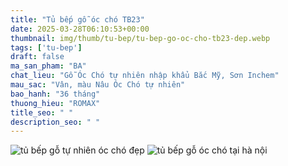 ```yaml
---
title: "Tủ bếp gỗ óc chó TB23"
date: 2025-03-28T06:10:53+00:00
thumbnail: img/thumb/tu-bep/tu-bep-go-oc-cho-tb23-dep.webp
tags: ['tu-bep']
draft: false
ma_san_pham: "BA"
chat_lieu: "Gỗ Óc Chó tự nhiên nhập khẩu Bắc Mỹ, Sơn Inchem"
mau_sac: "Vân, màu Nâu Óc Chó tự nhiên"
bao_hanh: "36 tháng"
thuong_hieu: "ROMAX"
title_seo: " "
description_seo: " "
---
```

![tủ bếp gỗ tự nhiên óc chó đẹp](/img/tu-bep/tb23/tu-bep-go-oc-cho-tb23-1.webp)
![tủ bếp gỗ óc chó tại hà nội](/img/tu-bep/tb23/tu-bep-go-oc-cho-tb23-2.webp)